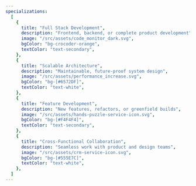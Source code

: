 ```yaml
---
specializations:
  [
    {
      title: "Full Stack Development",
      description: "Frontend, backend, or complete product development",
      image: "/src/assets/code_monitor_dark.svg",
      bgColor: "bg-crocoder-orange",
      textColor: "text-secondary",
    },
    {
      title: "Scalable Architecture",
      description: "Maintainable, future-proof system design",
      image: "/src/assets/performance_increase.svg",
      bgColor: "bg-[#6572DF]",
      textColor: "text-white",
    },
    {
      title: "Feature Development",
      description: "New features, refactors, or greenfield builds",
      image: "/src/assets/hands-puzzle-service-icon.svg",
      bgColor: "bg-[#F4F4F4]",
      textColor: "text-secondary",
    },
    {
      title: "Cross-Functional Collaboration",
      description: "Seamless work with product and design teams",
      image: "/src/assets/crm-service-icon.svg",
      bgColor: "bg-[#555E7C]",
      textColor: "text-white",
    },
  ]
---
```


